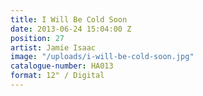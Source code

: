 ```yaml
---
title: I Will Be Cold Soon
date: 2013-06-24 15:04:00 Z
position: 27
artist: Jamie Isaac
image: "/uploads/i-will-be-cold-soon.jpg"
catalogue-number: HA013
format: 12" / Digital
---
```


